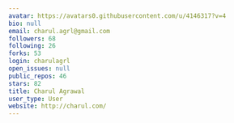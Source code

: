 ```yaml
---
avatar: https://avatars0.githubusercontent.com/u/4146317?v=4
bio: null
email: charul.agrl@gmail.com
followers: 68
following: 26
forks: 53
login: charulagrl
open_issues: null
public_repos: 46
stars: 82
title: Charul Agrawal
user_type: User
website: http://charul.com/
---
```

